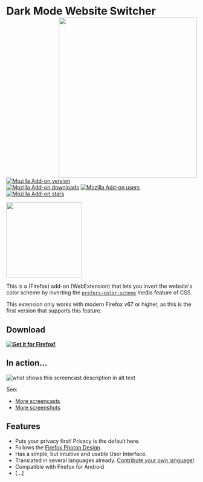 # Dark Mode Website Switcher <img align="right" height="425" width="365" src="assets/screencasts/example.gif">

[![Mozilla Add-on version](https://img.shields.io/amo/v/dark-mode-website-switcher.svg)](https://addons.mozilla.org/firefox/addon/dark-mode-website-switcher/?src=external-github-shield-downloads)  
[![Mozilla Add-on downloads](https://img.shields.io/amo/d/dark-mode-website-switcher.svg)](https://addons.mozilla.org/firefox/addon/dark-mode-website-switcher/?src=external-github-shield-downloads)
[![Mozilla Add-on users](https://img.shields.io/amo/users/dark-mode-website-switcher.svg)](https://addons.mozilla.org/firefox/addon/dark-mode-website-switcher/statistics/)
[![Mozilla Add-on stars](https://img.shields.io/amo/stars/dark-mode-website-switcher.svg)](https://addons.mozilla.org/firefox/addon/dark-mode-website-switcher/reviews/)

<img height="200" width="200" src="assets/header.svg">

This is a (Firefox) add-on (WebExtension) that lets you invert the website's color scheme by inverting the [`prefers-color-scheme`](https://developer.mozilla.org/docs/Web/CSS/@media/prefers-color-scheme) media feature of CSS.

This extension only works with modern Firefox v67 or higher, as this is the first version that supports this feature.

## Download

**[![Get it for Firefox!](https://addons.cdn.mozilla.net/static/img/addons-buttons/AMO-button_1.png)](https://addons.mozilla.org/firefox/addon/dark-mode-website-switcher/?src=external-github-download)**

## In action…

![what shows this screencast description in alt text](assets/screencasts/someThing.gif)

See:
* [More screencasts](assets/screencasts)
* [More screenshots](assets/screenshots)

## Features
* Puts your privacy first! Privacy is the default here.
* Follows the [Firefox Photon Design](https://design.firefox.com/photon).
* Has a simple, but intuitive and usable User Interface.
* Translated in several languages already. [Contribute your own language!](CONTRIBUTING.md#Translations)
* Compatible with Firefox for Android
* […]
